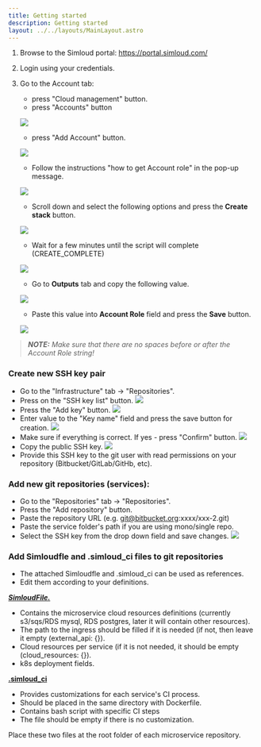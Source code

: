 ```yaml
---
title: Getting started
description: Getting started
layout: ../../layouts/MainLayout.astro
---
```



1. Browse to the Simloud portal: https://portal.simloud.com/
2. Login using your credentials.
3. Go to the Account tab:

   - press "Cloud management" button.
   - press "Accounts" button
   
    ![](/img/onboarding/intro/new1.png)

   - press "Add Account" button.
   
   ![](/img/onboarding/intro/new2.png)

   - Follow the instructions "how to get Account role" in the pop-up message.

   ![](/img/onboarding/intro/12.png)
     
   - Scroll down and select the following options and press the **Create stack** button.

   ![](/img/onboarding/intro/image6.png)
   
   - Wait for a few minutes until the script will complete (CREATE_COMPLETE)
   
   ![](/img/onboarding/intro/new3.png)

   - Go to **Outputs** tab and copy the following value.

    ![](/img/onboarding/intro/new4.png)

   - Paste this value into **Account Role** field and press the **Save** button.
   
    ![](/img/onboarding/intro/new5.png)


> **_NOTE:_**
 _Make sure that there are no spaces before or after the Account Role string!_




### Create new SSH key pair         

- Go to the "Infrastructure" tab -> "Repositories".
- Press on the "SSH key list" button.
  ![](/img/onboarding/intro/11.png)
- Press the "Add key" button.
  ![](/img/onboarding/intro/6.png)
- Enter value to the "Key name" field and press the save button for creation.
  ![](/img/onboarding/intro/77.png)
- Make sure if everything is correct. If yes - press "Confirm" button.
  ![](/img/onboarding/intro/8.png)
- Copy the public SSH key.
  ![](/img/onboarding/intro/image12.png)
- Provide this SSH key to the git user with read permissions on your repository (Bitbucket/GitLab/GitHb, etc).

### Add new git repositories (services):

- Go to the "Repositories" tab -> "Repositories".
- Press the "Add repository" button.
- Paste the repository URL (e.g. git@bitbucket.org:xxxx/xxx-2.git)
- Paste the service folder's path if you are using mono/single repo.
- Select the SSH key from the drop down field and save changes.
  ![](/img/onboarding/intro/13.png)

### Add Simloudfle and .simloud_ci files to git repositories

- The attached Simloudfle  and .simloud_ci can be used as references. 
- Edit them according to your definitions.

[**_SimloudFile._**](/en/simloudfile.yaml)

- Contains the microservice cloud resources definitions (currently s3/sqs/RDS mysql, RDS postgres, later it will contain other resources).
- The path to the ingress should be filled if it is needed (if not, then leave it empty (external_api: {}).
- Cloud resources per service (if it is not needed, it should be empty (cloud_resources: {}).
- k8s deployment fields.

[**.simloud_ci**](/en/simloud-pipeline.yaml)

- Provides customizations for each service's CI process.
- Should be placed in the same directory with Dockerfile.
- Contains bash script with specific CI steps  
- The file should be empty if there is no customization.

Place these two files at the root folder of each microservice repository.


